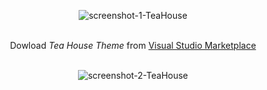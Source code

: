 <div align="center">

![screenshot-1-TeaHouse](https://user-images.githubusercontent.com/95512568/146698017-f3bcd5b9-0156-4ff1-9333-b238f76769c3.png)
</br>
</br>
  
Dowload _Tea House Theme_ from [Visual Studio Marketplace](https://marketplace.visualstudio.com/items?itemName=FireMegrez.thatteahousetheme)
</br>
</br>

![screenshot-2-TeaHouse](https://user-images.githubusercontent.com/95512568/146698212-6f72bdc9-325a-41df-a25d-49ddfe61b2c0.png)

</div>